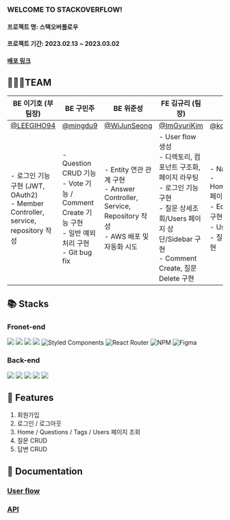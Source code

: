 ### WELCOME TO STACKOVERFLOW!

#### 프로젝트 명: 스택오버플로우
#### 프로젝트 기간: 2023.02.13 ~ 2023.03.02

#### [배포 링크](https://urban-adventure-ovr7jln.pages.github.io/)


## 🧑🏻‍💻TEAM
|BE 이기호 (부팀장)|BE 구민주|BE 위준성|FE 김규리 (팀장)|FE 고재필|FE 이성은|
|------|---|---|------|---|---|
|[@LEEGIHO94](https://github.com/LEEGIHO94)|[@mingdu9](https://github.com/mingdu9)|[@WiJunSeong](https://github.com/WiJunSeong)|[@ImGyuriKim](https://github.com/ImGyuriKim)|[@kohjp](https://github.com/kohjp)|[@tjddmssl](https://github.com/tjddmssl)|
|- 로그인 기능 구현 (JWT, OAuth2) <br> - Member Controller, service, repository 작성|- Question CRUD 기능 <br> - Vote 기능 / Comment Create 기능 구현 <br> - 일반 예외처리 구현 <br> - Git bug fix |- Entity 연관 관계 구현 <br> - Answer Controller, Service, Repository 작성 <br> - AWS 배포 및 자동화 시도 | - User flow 생성 <br> - 디렉토리, 컴포넌트 구조화, 페이지 라우팅 <br> - 로그인 기능 구현 <br> - 질문 상세조회/Users 페이지 상단/Sidebar 구현 <br> - Comment Create, 질문 Delete 구현 |- NavBar/Footer 구현 <br> - Home/Questions/Signup 페이지 구현 <br> - Edit 페이지 구현 및 기능 구현 <br> - Users 리스트 구현 <br> - 질문상세 페이지 기능 구현|- 성은님|


## 📚 Stacks

### Fronet-end
  <img src="https://img.shields.io/badge/html5-E34F26?style=for-the-badge&logo=html5&logoColor=white"> <img src="https://img.shields.io/badge/css-1572B6?style=for-the-badge&logo=css3&logoColor=white">  <img src="https://img.shields.io/badge/javascript-F7DF1E?style=for-the-badge&logo=javascript&logoColor=black"> <img src="https://img.shields.io/badge/react-61DAFB?style=for-the-badge&logo=react&logoColor=black">  ![Styled Components](https://img.shields.io/badge/styled--components-DB7093?style=for-the-badge&logo=styled-components&logoColor=white) ![React Router](https://img.shields.io/badge/React_Router-CA4245?style=for-the-badge&logo=react-router&logoColor=white) ![NPM](https://img.shields.io/badge/NPM-%23CB3837.svg?style=for-the-badge&logo=npm&logoColor=white) ![Figma](https://img.shields.io/badge/figma-%23F24E1E.svg?style=for-the-badge&logo=figma&logoColor=white)
  
### Back-end
<img src="https://img.shields.io/badge/java-007396?style=for-the-badge&logo=java&logoColor=white"> <img src="https://img.shields.io/badge/springboot-6DB33F?style=for-the-badge&logo=springboot&logoColor=white"> <img src="https://img.shields.io/badge/spring-6DB33F?style=for-the-badge&logo=spring&logoColor=white"> <img src="https://img.shields.io/badge/mysql-4479A1?style=for-the-badge&logo=mysql&logoColor=white"> <img src="https://img.shields.io/badge/amazonaws-232F3E?style=for-the-badge&logo=amazonaws&logoColor=white"> 


## 📍 Features
1. 회원가입
2. 로그인 / 로그아웃
3. Home / Questions / Tags / Users 페이지 조회
4. 질문 CRUD
4. 답변 CRUD

## 📄 Documentation
### [User flow](https://www.figma.com/file/Gv5OG5iGtt0npsVdKgnYxG/seb42-pre04-UserFlow?node-id=0%3A1&t=n9EsQEPgJqNJ4PhD-0)
### [API](https://documenter.getpostman.com/view/15179624/2s93CRLCHq#75ae105c-9bcf-40e6-9e7a-44518c93dda0)
